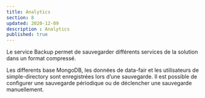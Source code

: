 ```yaml
---
title: Analytics
section: 8
updated: 2020-12-09
description : Analytics
published: true
---
```


Le service Backup permet de sauvegarder différents services de la solution dans un format compressé.

Les differents base MongoDB, les données de data-fair et les utilisateurs de simple-directory sont enregistrées lors d’une sauvegarde.
Il est possible de configurer une sauvegarde périodique ou de déclencher une sauvegarde manuellement.
